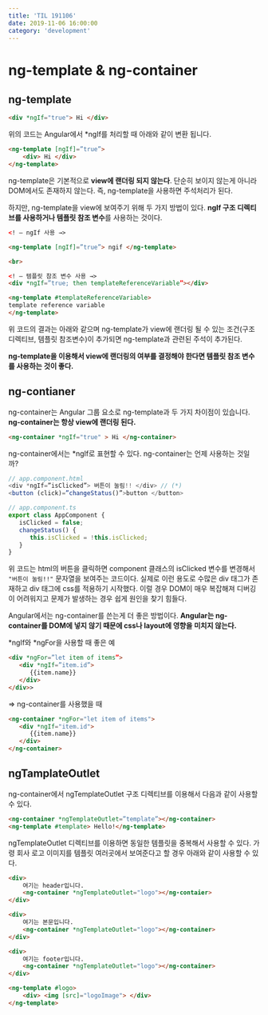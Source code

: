 ```yaml
---
title: 'TIL 191106'
date: 2019-11-06 16:00:00
category: 'development'
---
```




# ng-template & ng-container

## ng-template

```html
<div *ngIf="true"> Hi </div>
```

위의 코드는 Angular에서 *ngIf를 처리할 때 아래와 같이 변환 됩니다.

```html
<ng-template [ngIf]=”true”>
    <div> Hi </div>
</ng-template>
```

ng-template은 기본적으로 **view에 랜더링 되지 않는다**. 단순히 보이지 않는게 아니라 DOM에서도 존재하지 않는다. 즉, ng-template을 사용하면 주석처리가 된다.

하지만, ng-template을 view에 보여주기 위해 두 가지 방법이 있다. **ngIf 구조 디렉티브를 사용하거나 템플릿 참조 변수**를 사용하는 것이다.

```html
<! — ngIf 사용 →>

<ng-template [ngIf]=”true”> ngif </ng-template>

<br>

<! — 템플릿 참조 변수 사용 →>
<div *ngIf=”true; then templateReferenceVariable”></div>

<ng-template #templateReferenceVariable>
template reference variable
</ng-template>
```

위 코드의 결과는 아래와 같으며 ng-template가 view에 랜더링 될 수 있는 조건(구조 디렉티브, 템플릿 참조변수)이 추가되면 ng-template과 관련된 주석이 추가된다.

**ng-template을 이용해서 view에 랜더링의 여부를 결정해야 한다면 템플릿 참조 변수를 사용하는 것이 좋다.**

## ng-contianer

ng-container는 Angular 그룹 요소로 ng-template과 두 가지 차이점이 있습니다. **ng-container는 항상 view에 랜더링 된다.**

```html
<ng-container *ngIf="true" > Hi </ng-container>
```

ng-container에서는 *ngIf로 표현할 수 있다. ng-container는 언제 사용하는 것일까?

```typescript
// app.component.html
<div *ngIf=”isClicked”> 버튼이 눌림!! </div> // (*)
<button (click)=”changeStatus()”>button </button>

// app.component.ts
export class AppComponent {
   isClicked = false;
   changeStatus() {
      this.isClicked = !this.isClicked;
   }
}
```

위 코드는 html의 버튼을 클릭하면 component 클래스의 isClicked 변수를 변경해서 `"버튼이 눌림!!"` 문자열을 보여주는 코드이다. 실제로 이런 용도로 수많은 div 태그가 존재하고 div 태그에 css를 적용하기 시작했다. 이럴 경우 DOM이 매우 복잡해져 디버깅이 어려워지고 문제가 발생하는 경우 쉽게 원인을 찾기 힘들다.

Angular에서는 ng-container를 쓴는게 더 좋은 방법이다. **Angular는 ng-container를 DOM에 넣지 않기 때문에 css나 layout에 영향을 미치지 않는다.**

*ngIf와 *ngFor을 사용할 때 좋은 예

```html
<div *ngFor=”let item of items”>
   <div *ngIf=”item.id”>
      {{item.name}}
   </div>
</div>>
```

⇒ ng-container를 사용했을 때

```html
<ng-container *ngFor="let item of items">
   <div *ngIf="item.id">
      {{item.name}}
   </div>
</ng-container>
```

## ngTamplateOutlet

ng-container에서 ngTemplateOutlet 구조 디렉티브를 이용해서 다음과 같이 사용할 수 있다.

```html
<ng-container *ngTemplateOutlet=”template”></ng-container> 
<ng-template #template> Hello!</ng-template>
```

ngTemplateOutlet 디렉티브를 이용하면 동일한 템플릿을 중복해서 사용할 수 있다. 가령 회사 로고 이미지를 템플릿 여러곳에서 보여준다고 할 경우 아래와 같이 사용할 수 있다.

```html
<div>
	여기는 header입니다.
	<ng-container *ngTemplateOutlet="logo"></ng-contaier>
</div>

<div>
	여기는 본문입니다.
	<ng-container *ngTemplateOutlet="logo"></ng-container>
</div>

<div>
	여기는 footer입니다.
	<ng-container *ngTemplateOutlet="logo"></ng-container>
</div>

<ng-template #logo>
	<div> <img [src]="logoImage"> </div>
</ng-template>
```